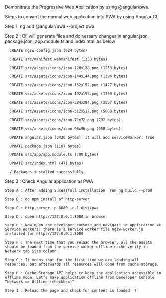 Demonitrate the Progressive Web Application by using @angular/pwa.


Steps to convert the normal web application into PWA by using Angular CLI

Step 1: 
ng add @angular/pwa --project pwa

Step 2 : ClI will generate files and do nessary changes in angular.json, package.json, app.module.ts and index.html as below

      CREATE ngsw-config.json (624 bytes)

      CREATE src/manifest.webmanifest (1330 bytes)

      CREATE src/assets/icons/icon-128x128.png (1253 bytes)

      CREATE src/assets/icons/icon-144x144.png (1394 bytes)

      CREATE src/assets/icons/icon-152x152.png (1427 bytes)

      CREATE src/assets/icons/icon-192x192.png (1790 bytes)

      CREATE src/assets/icons/icon-384x384.png (3557 bytes)

      CREATE src/assets/icons/icon-512x512.png (5008 bytes)

      CREATE src/assets/icons/icon-72x72.png (792 bytes)

      CREATE src/assets/icons/icon-96x96.png (958 bytes)

      UPDATE angular.json (3430 bytes)  it will add serviceWorker: true

      UPDATE package.json (1107 bytes)

      UPDATE src/app/app.module.ts (789 bytes)

      UPDATE src/index.html (471 bytes)

      √ Packages installed successfully.


Step 3 : Check Angular application as PWA 

    Step A : After adding Sucessfull installation  run ng build --prod
    
    Step B : do npm install of http-server
    
    Step C : http-server -p 8080 -c-1 dist/pwa
    
    Step D : open http://127.0.0.1:8080 in browser 
    
    Step E : Now open the developer console and navigate to Application => Service Workers. there is a service worker file ngsw-worker.js installed for http://127.0.0.1:8080
    
    Step F : The next time that you reload the browser, all the assets should be loaded from the service worker offline cache verify in Network tab Size column
    
    Step G : It means that for the first time we are loading all resources, but afterwards all resources will come from cache storage.
    
    Step H : Cache Storage API helps to keep the application accessible in offline mode. Let’s make application offline from Developer Console “Network => Offline (checkbox)”
    
    Step I : Reload the page and check for content is loaded  ?








